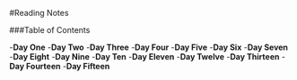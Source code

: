 
#Reading Notes

###Table of Contents

-**Day One**
-**Day Two**
-**Day Three**
-**Day Four**
-**Day Five**
-**Day Six**
-**Day Seven**
-**Day Eight**
-**Day Nine**
-**Day Ten**
-**Day Eleven**
-**Day Twelve**
-**Day Thirteen**
-**Day Fourteen**
-**Day Fifteen**
